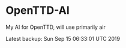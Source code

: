 # OpenTTD-AI
My AI for OpenTTD, will use primarily air

Latest backup: Sun Sep 15 06:33:01 UTC 2019
